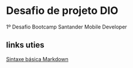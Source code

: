 # Desafio de projeto DIO
1º Desafio Bootcamp Santander Mobile Developer

## links uties
[Sintaxe básica Markdown](https://www.markdownguide.org/basic-syntax/)
